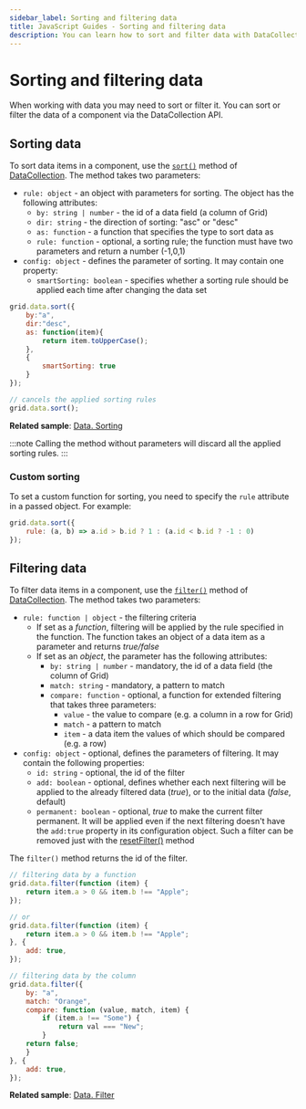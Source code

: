 ```yaml
---
sidebar_label: Sorting and filtering data
title: JavaScript Guides - Sorting and filtering data 
description: You can learn how to sort and filter data with DataCollection in the documentation of the DHTMLX JavaScript UI library. Browse developer guides and API reference, try out code examples and live demos, and download a free 30-day evaluation version of DHTMLX Suite.
---
```


# Sorting and filtering data 

When working with data you may need to sort or filter it. You can sort or filter the data of a component via the DataCollection API.

## Sorting data

To sort data items in a component, use the [`sort()`](data_collection/api/datacollection_sort_method.md) method of [DataCollection](data_collection.md). The method takes two parameters:

- `rule: object` - an object with parameters for sorting. The object has the following attributes:
    - `by: string | number` - the id of a data field (a column of Grid)
    - `dir: string` - the direction of sorting: "asc" or "desc"
    - `as: function` -  a function that specifies the type to sort data as
    - `rule: function` - optional, a sorting rule; the function must have two parameters and return a number (-1,0,1)
- `config: object` - defines the parameter of sorting. It may contain one property:
    - `smartSorting: boolean` - specifies whether a sorting rule should be applied each time after changing the data set

~~~jsx
grid.data.sort({
    by:"a",
    dir:"desc",
    as: function(item){
        return item.toUpperCase(); 
    },
    {
        smartSorting: true
    }
});

// cancels the applied sorting rules
grid.data.sort();
~~~

**Related sample**: [Data. Sorting](https://snippet.dhtmlx.com/lz351u47)

:::note 
Calling the method without parameters will discard all the applied sorting rules.
:::

### Custom sorting

To set a custom function for sorting, you need to specify the `rule` attribute in a passed object. For example:

~~~jsx
grid.data.sort({
    rule: (a, b) => a.id > b.id ? 1 : (a.id < b.id ? -1 : 0) 
});
~~~

## Filtering data

To filter data items in a component, use the [`filter()`](data_collection/api/datacollection_filter_method.md) method of [DataCollection](data_collection.md). The method takes two parameters:

- `rule: function | object` - the filtering criteria
    - If set as a *function*, filtering will be applied by the rule specified in the function. The function takes an object of a data item as a parameter and returns *true/false*
    - If set as an *object*, the parameter has the following attributes:
        - `by: string | number` - mandatory, the id of a data field (the column of Grid)
        - `match: string` - mandatory, a pattern to match
        - `compare: function` - optional, a function for extended filtering that takes three parameters:
            - `value` - the value to compare (e.g. a column in a row for Grid)
            - `match` - a pattern to match
            - `item` - a data item the values of which should be compared (e.g. a row)
- `config: object` - optional, defines the parameters of filtering. It may contain the following properties: 
    - `id: string` - optional, the id of the filter
    - `add: boolean` - optional, defines whether each next filtering will be applied to the already filtered data (<i>true</i>), or to the initial data (<i>false</i>, default)
    - `permanent: boolean` - optional, *true* to make the current filter permanent. It will be applied even if the next filtering doesn't have the `add:true` property in its configuration object. Such a filter can be removed just with the [resetFilter()](data_collection/api/datacollection_resetfilter_method.md) method

The `filter()` method returns the id of the filter.

~~~jsx
// filtering data by a function
grid.data.filter(function (item) {
    return item.a > 0 && item.b !== "Apple";
});

// or
grid.data.filter(function (item) {
    return item.a > 0 && item.b !== "Apple";
}, {
    add: true,
});

// filtering data by the column
grid.data.filter({
    by: "a",
    match: "Orange",
    compare: function (value, match, item) {
        if (item.a !== "Some") {
            return val === "New";
        }
    return false;
    }
}, {
    add: true,
});
~~~

**Related sample**: [Data. Filter](https://snippet.dhtmlx.com/csiwq3kj)
